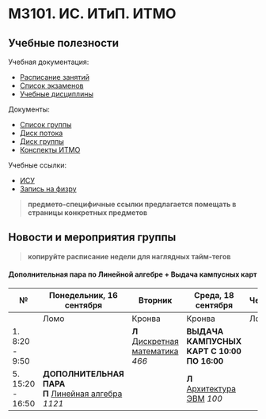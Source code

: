 # M3101. ИС. ИТиП. ИТМО

## Учебные полезности

Учебная документация:
* [Расписание занятий](Timetable.md#Расписание)
* [Список экзаменов](Timetable.md#Экзамены)
* [Учебные дисциплины](Subjects/)

Документы:
* [Список группы](GroupList.md)
* [Диск потока](https://drive.google.com/drive/folders/1fC6WB74TOPxm7cGoJRpLWFFAYl6r1nQl)
* [Диск группы](https://drive.google.com/drive/folders/1-vDZS3wehIW1l_QkGFHEEHH3K2wVaMKx)
* [Конспекты ИТМО](http://neerc.ifmo.ru/wiki/)

Учебные ссылки:
* [ИСУ](https://isu.ifmo.ru/)
* [Запись на физру](https://isu.ifmo.ru/pls/apex/f?p=2153:15:108337501947348::NO:RP,3::)

> **предмето-специфичные ссылки предлагается помещать в страницы конкретных предметов**

## Новости и мероприятия группы

> **копируйте расписание недели для наглядных тайм-тегов**

#### Дополнительная пара по Линейной алгебре + Выдача кампусных карт
|№| Понедельник, **16 сентября** | Вторник | Среда, **18 сентября** | Четверг | Пятница | Суббота |
| ----- | ------ |------ |------ |------ |------ |------ |
| | Ломо | Кронва | Кронва | Ломо | Кронва | Кронва |
| 1. 8:20 - 9:50 | | **Л** [Дискретная математика](Subjects/DiscreteMathematics.md) *466* | **ВЫДАЧА КАМПУСНЫХ КАРТ С 10:00 ПО 16:00** | | - | **Лаб** [Программирование](Subjects/Programming.md) *237* |
| 5. 15:20 - 16:50 | **ДОПОЛНИТЕЛЬНАЯ ПАРА** <br/> **П** [Линейная алгебра](Subjects/LinearAlgebra.md) *1121* | | **Л** [Архитектура ЭВМ](Subjects/ComputerArchitecture.md) *100* | | | |


